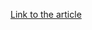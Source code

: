 [Link to the article](https://thehackernews.com/2025/01/custom-backdoor-exploiting-magic-packet.html)

